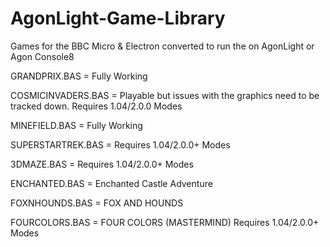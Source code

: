 # AgonLight-Game-Library
Games for the BBC Micro & Electron converted to run the on AgonLight or Agon Console8

GRANDPRIX.BAS = Fully Working

COSMICINVADERS.BAS = Playable but issues with the graphics need to be tracked down.
Requires 1.04/2.0.0 Modes

MINEFIELD.BAS = Fully Working

SUPERSTARTREK.BAS = Requires 1.04/2.0.0+ Modes

3DMAZE.BAS = Requires 1.04/2.0.0+ Modes

ENCHANTED.BAS = Enchanted Castle Adventure

FOXNHOUNDS.BAS = FOX AND HOUNDS

FOURCOLORS.BAS = FOUR COLORS (MASTERMIND) Requires 1.04/2.0.0+ Modes

